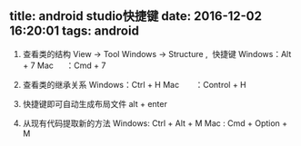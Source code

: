 title: android studio快捷键
date: 2016-12-02 16:20:01
tags:  android
---

1. 查看类的结构 View -> Tool Windows -> Structure ,  快捷键
    Windows：Alt + 7
    Mac 　 ：Cmd + 7
2. 查看类的继承关系
    Windows：Ctrl + H
    Mac　　：Control + H
3. 快捷键即可自动生成布局文件 alt + enter 

4. 从现有代码提取新的方法
   Windows: Ctrl + Alt + M
   Mac    : Cmd + Option + M
